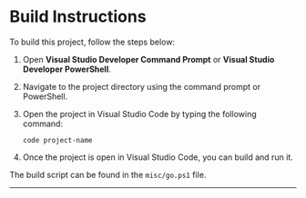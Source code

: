 # Build Instructions

To build this project, follow the steps below:

1. Open **Visual Studio Developer Command Prompt** or **Visual Studio Developer PowerShell**.
2. Navigate to the project directory using the command prompt or PowerShell.
3. Open the project in Visual Studio Code by typing the following command:

   ```
   code project-name
   ```

4. Once the project is open in Visual Studio Code, you can build and run it.

The build script can be found in the `misc/go.ps1` file.

--- 
